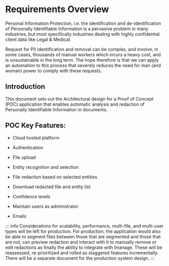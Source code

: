 # Requirements Overview

Personal Information Protection, i.e. the identification and de-identification of Personally Identifiable Information is a pervasive problem in many industries, but most specifically industries dealing with highly confidential client data like Legal & Medical. 
 
Request for PII identification and removal can be complex, and involve, in some cases, thousands of manual workers which incurs a heavy cost, and is unsustainable in the long term. The hope therefore is that we can apply an automation to this process that severely reduces the need for man (and woman) power to comply with these requests.   

## Introduction

This document sets out the Architectural design for a Proof of Concept (POC) application that enables automatic analysis and redaction of Personally Identifiable Information in documents.  
 
## POC Key Features: 

- Cloud hosted platform 

- Authentication 

- File upload 

- Entity recognition and selection 

- File redaction based on selected entities 

- Download redacted file and entity list 

- Confidence levels 

- Maintain users as administrator 

- Emails 

::: info
Considerations for scalability, performance, multi-file, and multi-user types will be left for production. For production, the application would also be able to segment files between those that are segmented and those that are not, can preview redaction and interact with it to manually remove or edit redactions as finally the ability to integrate with Imanage. These will be reassessed, re-prioritized and rolled as staggered features incrementally. There will be a separate document for the production system design. 
:::





